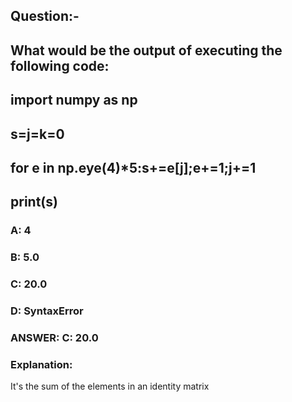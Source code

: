 ## Question:-
## What would be the output of executing the following code:
## import numpy as np
## s=j=k=0
## for e in np.eye(4)*5:s+=e[j];e+=1;j+=1
## print(s)
### A: 4
### B: 5.0
### C: 20.0
### D: SyntaxError
### ANSWER: C: 20.0
### Explanation:
It's the sum of the elements in an identity matrix
